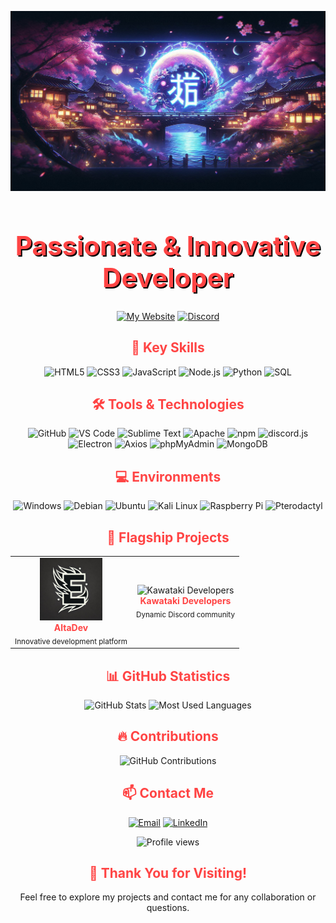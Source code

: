 <p align="center">
  <img width="1000" src="https://github.com/skykiller099/Skykiller099/blob/main/KawatakiBanner4.jpeg" alt="Banner">
</p>

<h1 align="center" style="color:#FF4444; font-size:3em; text-shadow: 2px 2px #000000;">Passionate & Innovative Developer</h1>

<p align="center">
  <a href="https://altadev.fr"><img src="https://img.shields.io/badge/🌐_My_Website-altadev.fr-FF4444?style=for-the-badge" alt="My Website"></a>
  <a href="https://discord.gg/uqXz3JbNzy"><img src="https://img.shields.io/badge/🎮_Discord-KawatakiDevelopers-7289DA?style=for-the-badge&logo=discord&logoColor=white" alt="Discord"></a>
</p>

<h2 align="center" style="color:#FF4444;">🚀 Key Skills</h2>

<p align="center">
  <img src="https://img.shields.io/badge/HTML5-E34F26?style=flat-square&logo=html5&logoColor=white" alt="HTML5">
  <img src="https://img.shields.io/badge/CSS3-1572B6?style=flat-square&logo=css3&logoColor=white" alt="CSS3">
  <img src="https://img.shields.io/badge/JavaScript-F7DF1E?style=flat-square&logo=javascript&logoColor=black" alt="JavaScript">
  <img src="https://img.shields.io/badge/Node.js-339933?style=flat-square&logo=nodedotjs&logoColor=white" alt="Node.js">
  <img src="https://img.shields.io/badge/Python-3776AB?style=flat-square&logo=python&logoColor=white" alt="Python">
  <img src="https://img.shields.io/badge/SQL-4479A1?style=flat-square&logo=sqlite&logoColor=white" alt="SQL">
</p>

<h2 align="center" style="color:#FF4444;">🛠️ Tools & Technologies</h2>

<p align="center">
  <img src="https://img.shields.io/badge/GitHub-181717?style=flat-square&logo=github&logoColor=white" alt="GitHub">
  <img src="https://img.shields.io/badge/VS_Code-007ACC?style=flat-square&logo=visual-studio-code&logoColor=white" alt="VS Code">
  <img src="https://img.shields.io/badge/Sublime_Text-FF9800?style=flat-square&logo=sublime-text&logoColor=white" alt="Sublime Text">
  <img src="https://img.shields.io/badge/Apache-D22128?style=flat-square&logo=apache&logoColor=white" alt="Apache">
  <img src="https://img.shields.io/badge/npm-CB3837?style=flat-square&logo=npm&logoColor=white" alt="npm">
  <img src="https://img.shields.io/badge/discord.js-738ADB?style=flat-square&logo=discord&logoColor=white" alt="discord.js">
  <img src="https://img.shields.io/badge/Electron-47848F?style=flat-square&logo=electron&logoColor=white" alt="Electron">
  <img src="https://img.shields.io/badge/Axios-5A29E4?style=flat-square&logo=axios&logoColor=white" alt="Axios">
  <img src="https://img.shields.io/badge/phpMyAdmin-6C78AF?style=flat-square&logo=phpmyadmin&logoColor=white" alt="phpMyAdmin">
  <img src="https://img.shields.io/badge/MongoDB-47A248?style=flat-square&logo=mongodb&logoColor=white" alt="MongoDB">
</p>

<h2 align="center" style="color:#FF4444;">💻 Environments</h2>

<p align="center">
  <img src="https://img.shields.io/badge/Windows-0078D6?style=flat-square&logo=windows&logoColor=white" alt="Windows">
  <img src="https://img.shields.io/badge/Debian-A81D33?style=flat-square&logo=debian&logoColor=white" alt="Debian">
  <img src="https://img.shields.io/badge/Ubuntu-E95420?style=flat-square&logo=ubuntu&logoColor=white" alt="Ubuntu">
  <img src="https://img.shields.io/badge/Kali_Linux-557C94?style=flat-square&logo=kali-linux&logoColor=white" alt="Kali Linux">
  <img src="https://img.shields.io/badge/Raspberry_Pi-C51A4A?style=flat-square&logo=raspberry-pi&logoColor=white" alt="Raspberry Pi">
  <img src="https://img.shields.io/badge/Pterodactyl-8F7B71?style=flat-square&logo=pterodactyl&logoColor=white" alt="Pterodactyl">
</p>

<h2 align="center" style="color:#FF4444;">🌟 Flagship Projects</h2>

<table align="center">
  <tr>
    <td align="center">
      <img width="100" src="https://github.com/skykiller099/Skykiller099/blob/main/logo.jpeg" alt="AltaDev"><br>
      <a href="https://altadev.fr" style="color:#FF4444; text-decoration:none; font-weight:bold;">AltaDev</a><br>
      <sub>Innovative development platform</sub>
    </td>
    <td align="center">
      <img width="100" src="https://img.shields.io/badge/🎮_Discord-KawatakiDevelopers-7289DA?style=for-the-badge&logo=discord&logoColor=white" alt="Kawataki Developers"><br>
      <a href="https://discord.gg/uqXz3JbNzy" style="color:#FF4444; text-decoration:none; font-weight:bold;">Kawataki Developers</a><br>
      <sub>Dynamic Discord community</sub>
    </td>
  </tr>
</table>

<h2 align="center" style="color:#FF4444;">📊 GitHub Statistics</h2>

<p align="center">
  <img height="180em" src="https://github-readme-stats.vercel.app/api?username=skykiller099&theme=tokyonight&show_icons=true" alt="GitHub Stats">
  <img height="180em" src="https://github-readme-stats-eight-theta.vercel.app/api/top-langs/?username=skykiller099&layout=compact&langs_count=8&theme=tokyonight" alt="Most Used Languages">
</p>

<h2 align="center" style="color:#FF4444;">🔥 Contributions</h2>

<p align="center">
  <img src="https://github-readme-streak-stats.herokuapp.com/?user=skykiller099&theme=tokyonight" alt="GitHub Contributions">
</p>


<h2 align="center" style="color:#FF4444;">📫 Contact Me</h2>

<p align="center">
  <a href="mailto:dev.skykiller099@gmail.com"><img src="https://img.shields.io/badge/Email-Me-FF4444?style=for-the-badge&logo=gmail&logoColor=white" alt="Email"></a>
  <a href="https://linkedin.com/in/your-profile"><img src="https://img.shields.io/badge/LinkedIn-Profile-0077B5?style=for-the-badge&logo=linkedin&logoColor=white" alt="LinkedIn"></a>
</p>

<p align="center">
  <img src="https://komarev.com/ghpvc/?username=skykiller099&color=FF4444&style=flat-square&label=Profile+Views" alt="Profile views">
</p>

<h2 align="center" style="color:#FF4444;">🌟 Thank You for Visiting!</h2>

<p align="center">
  Feel free to explore my projects and contact me for any collaboration or questions.
</p>

